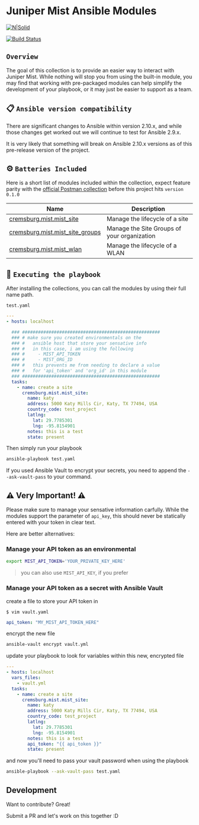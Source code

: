 # Juniper Mist Ansible Modules

[![N|Solid](https://github.com/cremsburg/Mist-Ansible-Collection/static/images/Mist-Juniper-Logo-Full-Color.svg)](https://www.mist.com/)

[![Build Status](https://api.travis-ci.com/cremsburg/Mist-Ansible-Collection.svg?branch=main)](https://travis-ci.com/github/cremsburg/Mist-Ansible-Collection)

## `Overview`

The goal of this collection is to provide an easier way to interact with Juniper Mist. While nothing will stop you from using the built-in module, you may find that working with pre-packaged modules can help simplify the development of your playbook, or it may just be easier to support as a team.

## 📋 `Ansible version compatibility`

There are significant changes to Ansible within version 2.10.x, and while those changes get worked out we will continue to test for Ansible 2.9.x.

It is very likely that something will break on Ansible 2.10.x versions as of this pre-release version of the project.

## ⚙️ `Batteries Included`

Here is a short list of modules included within the collection, expect feature parity with the [official Postman collection](https://documenter.getpostman.com/view/224925/SzYgQufe?version=latest#intro) before this project hits `version 0.1.0`

Name | Description
---- | -----------
[cremsburg.mist.mist_site](https://github.com/cremsburg/mist_ansible_modules/blob/main/cremsburg/mist/docs/cremsburg.mist.mist_site.rst)|Manage the lifecycle of a site
[cremsburg.mist.mist_site_groups](https://github.com/cremsburg/mist_ansible_modules/blob/main/cremsburg/mist/docs/cremsburg.mist.mist_site_groups.rst)|Manage the Site Groups of your organization
[cremsburg.mist.mist_wlan](https://github.com/cremsburg/mist_ansible_modules/blob/main/cremsburg/mist/docs/cremsburg.mist.mist_wlan.rst)|Manage the lifecycle of a WLAN

## 🚀 `Executing the playbook`

After installing the collections, you can call the modules by using their full name path.

`test.yaml`

```yaml
---
- hosts: localhost

  ### ####################################################
  ### # make sure you created environmentals on the
  ### #   ansible host that store your sensative info
  ### #   in this case, i am using the following
  ### #     - MIST_API_TOKEN
  ### #     - MIST_ORG_ID
  ### #   this prevents me from needing to declare a value
  ### #   for 'api_token' and 'org_id' in this module
  ### ####################################################
  tasks:
    - name: create a site
      cremsburg.mist.mist_site:
        name: katy
        address: 5000 Katy Mills Cir, Katy, TX 77494, USA
        country_code: test_project
        latlng: 
          lat: 29.7785301
          lng: -95.8154901
        notes: this is a test
        state: present

```

Then simply run your playbook

```sh
ansible-playbook test.yaml
```

If you used Ansible Vault to encrypt your secrets, you need to append the `--ask-vault-pass` to your command.

## ⚠️ Very Important! ⚠️

Please make sure to manage your sensative information carfully. While the modules support the parameter of `api_key`, this should never be statically entered with your token in clear text.

Here are better alternatives:

### Manage your API token as an environmental

```sh
export MIST_API_TOKEN='YOUR_PRIVATE_KEY_HERE'
```

> you can also use `MIST_API_KEY`, if you prefer

### Manage your API token as a secret with Ansible Vault

create a file to store your API token in

`$ vim vault.yaml`

```yaml
api_token: "MY_MIST_API_TOKEN_HERE"
```

encrypt the new file

```sh
ansible-vault encrypt vault.yml
```

update your playbook to look for variables within this new, encrypted file

```yaml
---
- hosts: localhost
  vars_files:
    - vault.yml
  tasks:
    - name: create a site
      cremsburg.mist.mist_site:
        name: katy
        address: 5000 Katy Mills Cir, Katy, TX 77494, USA
        country_code: test_project
        latlng: 
          lat: 29.7785301
          lng: -95.8154901
        notes: this is a test
        api_token: "{{ api_token }}"
        state: present

```

and now you'll need to pass your vault password when using the playbook

```sh
ansible-playbook --ask-vault-pass test.yaml
```

## Development

Want to contribute? Great!

Submit a PR and let's work on this together :D
